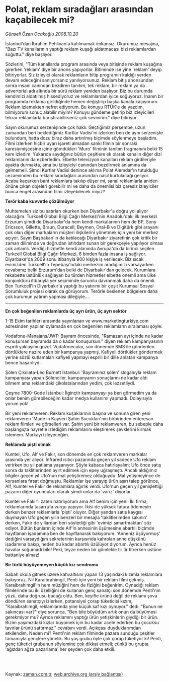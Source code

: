 # Polat, reklam sıradağları arasından kaçabilecek mi?

*Günseli Özen Ocakoğlu 2008.10.20*

<td class="columnist-detail">
<p>İstanbul'dan İbrahim Pehlivan'a katılmamak imkansız. Okurumuz mesajına, "Bazı TV kanallarının yaptığı reklam kuşağı aldatmacası bizi reklamlardan soğuttu." diye başlıyor.</p>
<p>
<div id="haberMetinDiv">
<p> Sözlerini, "Tüm kanallarda program arasında veya bitişinde reklam kuşağına girerken 'reklam' diye bir anons yapıyorlar. Bitiminde ise yine 'reklam' deyip bitiriyorlar. Siz izleyici olarak reklamların bitip programın kaldığı yerden devam edeceğini sanıyorsanız yanılıyorsunuz. Reklam bitiş anonsundan sonra insanı canından bezdiren tanıtım, tek reklam, bir reklam ya da advertorial adı altında bir sürü reklam yeniden başlıyor. Biz bu durumda kendimizi aldatılmış hissediyoruz ve reklamlardan iyice soğuyoruz. İnanın bir programda reklama girildiğinde hemen değiştirip başka kanala kaçıyorum. Reklam izlemekten nefret ediyorum. Bu konuyu RTÜK'e de yazdım, bilmiyorum sonuç alabilir miyim? Konuyu gündeme getirip biz izleyicileri tekrar reklamlarla barıştırabilirseniz çok sevinirim." diye bitiriyor. 
<p> Sayın okurumuz serzenişinde çok haklı. Geçtiğimiz perşembe, uzun zamandan beri beklediğimiz Kurtlar Vadisi'ni izlerken ben de aynı serzenişte bulundum, hatta dozu biraz daha artırılmış biçimde söylenmeye başladım. Filmi izlerken hiçbir uyarı işareti almadan sanki filmin bir sonraki karesiymişçesine içine gömdükleri 'Muro' filminin tanıtım fragmanını belki 15 kere izledim. Yukarıda saydığınız bütün çeşitlere ek olarak kanalın diğer dizi reklamlarını da ezberledim. Elbette televizyon kanalları reklam girdileriyle ayakta durmakta, ama bu izleyiciyi canından bezdirmek anlamına da gelmemeli. Şimdi Kurtlar Vadisi denince aklıma Polat Alemdar'ın tutulduğu cezaevinden bu reklam sıradağları arasından nasıl kurtulacağı geliyor. Acaba kaçarken bant reklamlara takılıp düşer mi, sanal reklamlarla aniden önüne çıkan objeleri görebilir mi ve daha da önemlisi biz çaresiz izleyiciler bunca engel arasından filmi izleyebilecek miyiz? 
<p><b>Terör kaba kuvvetle çözülmüyor</b>
<p>Muhtemelen siz bu satırları okurken ben Diyarbakır'a doğru yol alıyor olacağım. Turkcell Global Bilgi Çağrı Merkezi'nin Anadolu'daki ilk merkezi Erzurum şimdi de Diyarbakır'da hem kendi markalarının hem de BP, Sony Ericsson, Gillette, Braun, Duracell, Beymen, Oral-B ve Digitürk gibi arayanı çok olan diğer markaların müşteri ilişkilerini yönetmek için yeni bir merkez açıyor. Sayın Başbakan'ın da katılacağı Diyarbakır ziyaretinin çok kritik bir zaman diliminde ve doğrudan istihdam sunan bir gerekçeyle yapılıyor olması çok anlamlı. Verdiği hizmetle kendi alanında Avrupa'da da birinci seçilen Turkcell Global Bilgi Çağrı Merkezi, 6 binden fazla insana iş sağlıyor. Diyarbakır'da 2009 sonu itibarıyla 900 kişiye iş verilecek. Biz sıcak evimizden Turkcell'in Tepebaşı'ndaki merkezini aradığımızı varsayarken cevabımız belki Erzurum'dan belki de Diyarbakır'dan gelecek. Kurumlara rekabette üstünlük sağlayan bu türden hizmetler elbette önemli ama ülke konjonktürü itibarıyla yer seçiminde sorumlu davranmak daha da önemli. Ben Turkcell'in Diyarbakır'a yaptığı bu yatırımı bir çeşit Kurumsal Sosyal Sorumluluk projesi olarak da görüyorum. Terörle beslenen bölgelere daha çok kurumun yatırım yapması dileğiyle....
<p><hr/>
<p><b>En çok beğenilen reklamlarda üç ayrı ürün, üç ayrı sektör</b>
<p>1-15 Ekim tarihleri arasında yayınlanan ve www.marketingturkiye.com adresinden yapılan oylamada en çok beğenilen reklamların sıralaması şöyle: 
<p>Vodafone-Manajans/JWT: Bayram öncesinde, "Ramazan ayı içinde ne kadar konuşursan bayramda da o kadar konuşursun." diyen reklam kampanyasının esprili yaklaşımı güzel. Vodafonecular, son dönemde SMS ile gönderilen dörtlüklere nazire eden bir kampanya yapmış. Kafiyeli dörtlükler göndermek yerine sözlü kutlamaları kafiyeli yapmayı esprili bir dille anlatan kampanya bence başarılıydı. 
<p>Şölen Çikolata-Leo Burnett İstanbul: 'Bayramınız şölen' sloganıyla reklam kampanyası yapan Şölenciler, kampanyanın sonuçlarını ne kadar aldı bilmem ama reklamdaki çikolatalarından yedim, çok lezzetliydi. 
<p>Çeşme 7800-Gode İstanbul: İlginçtir kampanyayı ya ben görmedim ya da onlar benim görebileceğim kadar medya kullanımı yapmadı. Dolayısıyla yorum yok! 
<p>Bir yeni reklamveren: Reklam kuşaklarının başına ve sonuna giren yeni reklamveren 'Made in Kayseri Şahin Sucukları'nın birbirinden enteresan reklam filmleri ve görselleri var. Şahin yeni bir reklamveren, bu sebeple daha başlangıçta hayretle izlediğim reklamlarını eleştirerek şevklerini kırmak istemem. Markayı izleyeceğim.
<p><b>Reklamda pişti olmak</b>
<p>Kumtel, Ufo, Alf ve Fakir, son dönemde en çok reklamveren markalar arasında yer alıyor. İnfrared ısıtıcı pazarında geçen yıl sadece Ufo reklam verirken bu yıl patlama yaşanıyor. Şöyle kabaca hatırlayalım; Ufo önce satış sonra da taklitlerinden ayırt edilmek için epey uğraşmıştı. Ancak aldığımız bilgiler geçen yıl Ufo'nun mal yetiştiremez olduğuydu. Mal yetişmeyince de korsanlara fırsat doğmuştu. Reklamlar işe yarayıp ürün aşırı talep görünce, Alf, Kumtel ve Fakir de reklamlara ağırlık verdi. Ufo'nun geçen yıl genişlettiği pazarın diğer oyuncuları olarak şimdi onlar da 'varız' diyorlar. 
<p> Kumtel ve Fakir'i zaten hatırlıyorum ama Alf benim için yeni. İki firma, reklamlarında tasarrufa vurgu yapıyor. İkisi de yüksek fatura ödemeyin derken benzer reklamlarla 'pişti' oluyor. Diğer yandan satış kaygısı duymayan Ufo geçen yılın benzeri bir mesajla 'taklitlerimden sakının' derken, Fakir de yıllardan beri söylediği gibi 'evimizi şımartmaktan' söz ediyor. Bütün bunların içinde Alf'in annesinin üşümesine abartılı biçimde hayıflanan işadamına ben de hayıflanarak bakıyorum. 'Anneniz üşüyormuş' dediğini varsaydığım sekreterinin karşısında kahrolan anne düşkünü işadamına bakıp, neden bu kadar abartılı üzülüyor diyorum. Ayrıca henüz havalar soğumadı bile! Peki, teyze neden bir gömlekle tir tir titrerken üstüne battaniye almaz! 
<p><b>Bir türlü büyüyemeyen küçük kız sendromu</b>
<p>Sabah okula gitmek üzere kahvaltısını yapan 13 yaşındaki kızımla reklamlara bakıyoruz. Nil Karaibrahimgil, Penti için yeni bir reklam filmi çekmiş. Karaibrahimgil'in hem müziğini hem de fiziğini beğenirim. Oynadığı reklam filmlerinde bu iki özelliğini de kullanan genç sanatçı son dönemde Penti'nin yüzü, daha doğrusu bacağı oldu. Ben, keyifle ürünü değil de reklamı şova döndüren sanatçıyı izlerken, potansiyel çorap tüketicisi kızım, "Karaibrahimgil, reklamlarında yine küçük saf kızı oynuyor." dedi. "Bunun ne sakıncası var?" diye sorunca, "Ben bile büyüdüm artık onun da büyümesi gerekmiyor mu? Ayrıca reklamını yaptığı ürün yetişkinlerin giydiği bir ürün. Bizim yaşımızdaki kızlar büyümek için bu kadar acele ederken bu çocuksu tavırlar ürünü sattırmaz." cevabını verdi. Açıkçası duyduklarımdan etkilendim. Neden mi? Penti'nin reklam filminde pazara sunduğu çeşitler tamamıyla gençlere yönelik. Bu yaş grubu öyle çok çorap tüketiyor ki! Penti, genç tüketici grubunun söylemine çok dikkat etmeli; çünkü bu grupta 'ağızdan ağza pazarlama' her şeyden çok daha etkili.</p></p></p></p></p></p></p></p></p></p></p></p></p></p></p></p></div>
</p>


<p><br>
		 </br></p></td>

Kaynak: [zaman.com.tr](http://zaman.com.tr/yazar.do?yazino=751355), [web.archive.org (arşiv bağlantısı)](http://web.archive.org/web/20111010175621/http://www.zaman.com.tr:80/yazar.do?yazino=751355)
